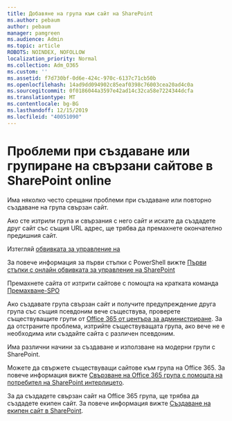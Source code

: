 ```yaml
---
title: Добавяне на група към сайт на SharePoint
ms.author: pebaum
author: pebaum
manager: pamgreen
ms.audience: Admin
ms.topic: article
ROBOTS: NOINDEX, NOFOLLOW
localization_priority: Normal
ms.collection: Adm_O365
ms.custom: ''
ms.assetid: f7d730bf-0d6e-424c-970c-6137c71cb50b
ms.openlocfilehash: 14ad9dd094902c85eaf0398c76003cea20ad4c0a
ms.sourcegitcommit: 0f0186044a3597e42ad14c32ca58e7224344dcfa
ms.translationtype: MT
ms.contentlocale: bg-BG
ms.lasthandoff: 12/15/2019
ms.locfileid: "40051090"
---
```

# <a name="issues-when-creating-or-group-connected-sites-in-sharepoint-online"></a>Проблеми при създаване или групиране на свързани сайтове в SharePoint online

Има няколко често срещани проблеми при създаване или повторно създаване на група свързан сайт.

 Ако сте изтрили група и свързания с него сайт и искате да създадете друг сайт със същия URL адрес, ще трябва да премахнете окончателно предишния сайт.

Изтегляй [обвивката за управление на](https://support.office.com/article/introduction-to-the-sharepoint-online-management-shell-c16941c3-19b4-4710-8056-34c034493429)

 За повече информация за първи стъпки с PowerShell вижте [Първи стъпки с онлайн обвивката за управление на SharePoint](https://docs.microsoft.com/powershell/module/sharepoint-online/remove-sposite?view=sharepoint-ps)

Премахнете сайта от изтрити сайтове с помощта на кратката команда [Премахване-SPO](https://docs.microsoft.com/powershell/module/sharepoint-online/remove-sposite?view=sharepoint-ps)

Ако създавате група свързан сайт и получите предупреждение друга група със същия псевдоним вече съществува, проверете съществуващите групи от [Office 365 от центъра за администриране](https://admin.microsoft.com/Adminportal/Home?source=applauncher#/groups). За да отстраните проблема, изтрийте съществуващата група, ако вече не е необходима или създайте сайта с различен псевдоним.

Има различни начини за създаване и използване на модерни групи с SharePoint.

Можете да свържете съществуващи сайтове към група на Office 365. За повече информация вижте [Свързване на Office 365 група с помощта на потребител на SharePoint интерлицето](https://docs.microsoft.com/sharepoint/dev/transform/modernize-connect-to-office365-group#connect-an-office-365-group-using-the-sharepoint-user-interface).

За да създадете свързан сайт на Office 365 група, ще трябва да създадете екипен сайт. За повече информация вижте [Създаване на екипен сайт в SharePoint](https://support.office.com/article/create-a-team-site-in-sharepoint-ef10c1e7-15f3-42a3-98aa-b5972711777d).

